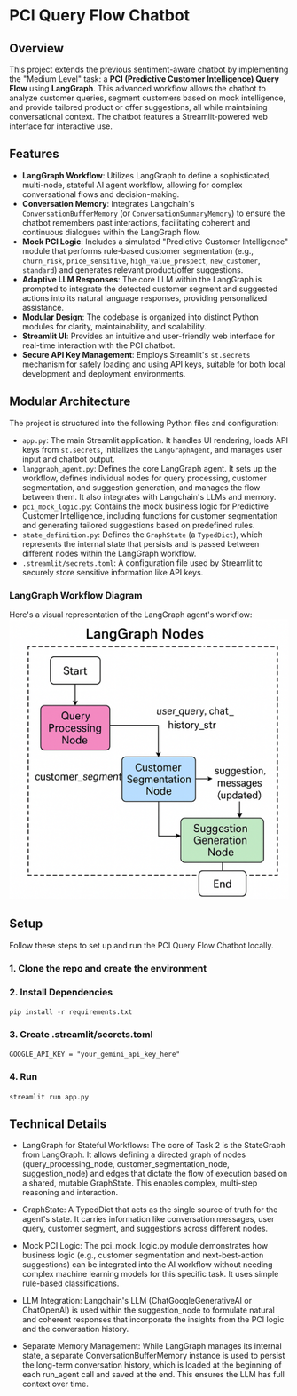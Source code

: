 # PCI Query Flow Chatbot 

## Overview

This project extends the previous sentiment-aware chatbot by implementing the "Medium Level" task: a **PCI (Predictive Customer Intelligence) Query Flow** using **LangGraph**. This advanced workflow allows the chatbot to analyze customer queries, segment customers based on mock intelligence, and provide tailored product or offer suggestions, all while maintaining conversational context. The chatbot features a Streamlit-powered web interface for interactive use.

## Features

* **LangGraph Workflow**: Utilizes LangGraph to define a sophisticated, multi-node, stateful AI agent workflow, allowing for complex conversational flows and decision-making.
* **Conversation Memory**: Integrates Langchain's `ConversationBufferMemory` (or `ConversationSummaryMemory`) to ensure the chatbot remembers past interactions, facilitating coherent and continuous dialogues within the LangGraph flow.
* **Mock PCI Logic**: Includes a simulated "Predictive Customer Intelligence" module that performs rule-based customer segmentation (e.g., `churn_risk`, `price_sensitive`, `high_value_prospect`, `new_customer`, `standard`) and generates relevant product/offer suggestions.
* **Adaptive LLM Responses**: The core LLM within the LangGraph is prompted to integrate the detected customer segment and suggested actions into its natural language responses, providing personalized assistance.
* **Modular Design**: The codebase is organized into distinct Python modules for clarity, maintainability, and scalability.
* **Streamlit UI**: Provides an intuitive and user-friendly web interface for real-time interaction with the PCI chatbot.
* **Secure API Key Management**: Employs Streamlit's `st.secrets` mechanism for safely loading and using API keys, suitable for both local development and deployment environments.

## Modular Architecture

The project is structured into the following Python files and configuration:

* `app.py`: The main Streamlit application. It handles UI rendering, loads API keys from `st.secrets`, initializes the `LangGraphAgent`, and manages user input and chatbot output.
* `langgraph_agent.py`: Defines the core LangGraph agent. It sets up the workflow, defines individual nodes for query processing, customer segmentation, and suggestion generation, and manages the flow between them. It also integrates with Langchain's LLMs and memory.
* `pci_mock_logic.py`: Contains the mock business logic for Predictive Customer Intelligence, including functions for customer segmentation and generating tailored suggestions based on predefined rules.
* `state_definition.py`: Defines the `GraphState` (a `TypedDict`), which represents the internal state that persists and is passed between different nodes within the LangGraph workflow.
* `.streamlit/secrets.toml`: A configuration file used by Streamlit to securely store sensitive information like API keys.
### LangGraph Workflow Diagram

Here's a visual representation of the LangGraph agent's workflow:
![Alt text for the image](Image.png)
## Setup

Follow these steps to set up and run the PCI Query Flow Chatbot locally.
### 1. Clone the repo and create the environment
### 2. Install Dependencies
```pip install -r requirements.txt ```

### 3. Create .streamlit/secrets.toml
`GOOGLE_API_KEY = "your_gemini_api_key_here"`

### 4. Run
`streamlit run app.py`

## Technical Details
- LangGraph for Stateful Workflows: The core of Task 2 is the StateGraph from LangGraph. It allows defining a directed graph of nodes (query_processing_node, customer_segmentation_node, suggestion_node) and edges that dictate the flow of execution based on a shared, mutable GraphState. This enables complex, multi-step reasoning and interaction.

- GraphState: A TypedDict that acts as the single source of truth for the agent's state. It carries information like conversation messages, user query, customer segment, and suggestions across different nodes.

- Mock PCI Logic: The pci_mock_logic.py module demonstrates how business logic (e.g., customer segmentation and next-best-action suggestions) can be integrated into the AI workflow without needing complex machine learning models for this specific task. It uses simple rule-based classifications.

- LLM Integration: Langchain's LLM (ChatGoogleGenerativeAI or ChatOpenAI) is used within the suggestion_node to formulate natural and coherent responses that incorporate the insights from the PCI logic and the conversation history.

- Separate Memory Management: While LangGraph manages its internal state, a separate ConversationBufferMemory instance is used to persist the long-term conversation history, which is loaded at the beginning of each run_agent call and saved at the end. This ensures the LLM has full context over time.